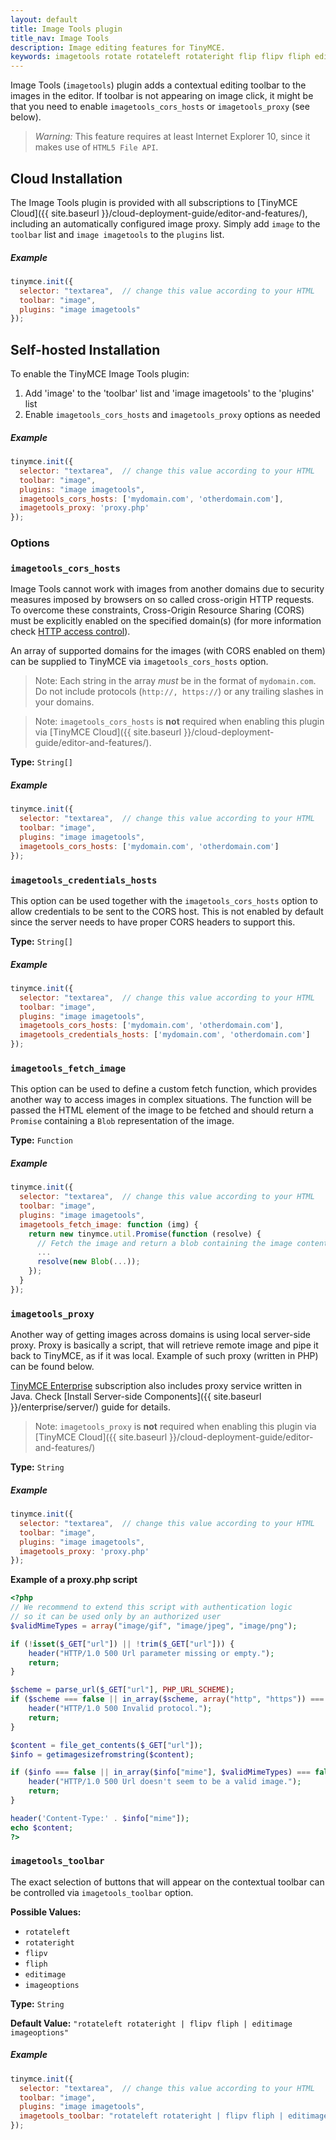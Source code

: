 ```yaml
---
layout: default
title: Image Tools plugin
title_nav: Image Tools
description: Image editing features for TinyMCE.
keywords: imagetools rotate rotateleft rotateright flip flipv fliph editimage imageoptions
---
```


Image Tools (`imagetools`) plugin adds a contextual editing toolbar to the images in the editor. If toolbar is not appearing on image click, it might be that you need to enable `imagetools_cors_hosts` or `imagetools_proxy` (see below).

> *Warning:* This feature requires at least Internet Explorer 10, since it makes use of `HTML5 File API`.

## Cloud Installation
The Image Tools plugin is provided with all subscriptions to [TinyMCE Cloud]({{ site.baseurl }}/cloud-deployment-guide/editor-and-features/), including an automatically configured image proxy.
Simply add `image` to the `toolbar` list and `image imagetools` to the `plugins` list.

##### Example

```js
tinymce.init({
  selector: "textarea",  // change this value according to your HTML
  toolbar: "image",
  plugins: "image imagetools"
});
```

## Self-hosted Installation
To enable the TinyMCE Image Tools plugin:

1. Add 'image' to the 'toolbar' list and 'image imagetools' to the 'plugins' list
2. Enable `imagetools_cors_hosts` and `imagetools_proxy` options as needed

##### Example

```js
tinymce.init({
  selector: "textarea",  // change this value according to your HTML
  toolbar: "image",
  plugins: "image imagetools",
  imagetools_cors_hosts: ['mydomain.com', 'otherdomain.com'],
  imagetools_proxy: 'proxy.php'
});
```

### Options
### `imagetools_cors_hosts`

Image Tools cannot work with images from another domains due to security measures imposed by browsers on so called cross-origin HTTP requests. To overcome these constraints, Cross-Origin Resource Sharing (CORS) must be explicitly enabled on the specified domain(s) (for more information check [HTTP access control](https://developer.mozilla.org/en-US/docs/Web/HTTP/Access_control_CORS)).

An array of supported domains for the images (with CORS enabled on them) can be supplied to TinyMCE via `imagetools_cors_hosts` option.

> Note: Each string in the array *must* be in the format of `mydomain.com`. Do not include protocols (`http://, https://`) or any trailing slashes in your domains.

> Note: `imagetools_cors_hosts` is **not** required when enabling this plugin via [TinyMCE Cloud]({{ site.baseurl }}/cloud-deployment-guide/editor-and-features/).

**Type:** `String[]`

##### Example

```js
tinymce.init({
  selector: "textarea",  // change this value according to your HTML
  toolbar: "image",
  plugins: "image imagetools",
  imagetools_cors_hosts: ['mydomain.com', 'otherdomain.com']
});
```

### `imagetools_credentials_hosts`

This option can be used together with the `imagetools_cors_hosts` option to allow credentials to be sent to the CORS host. This is not enabled by default since the server needs to have proper CORS headers to support this.

**Type:** `String[]`

##### Example

```js
tinymce.init({
  selector: "textarea",  // change this value according to your HTML
  toolbar: "image",
  plugins: "image imagetools",
  imagetools_cors_hosts: ['mydomain.com', 'otherdomain.com'],
  imagetools_credentials_hosts: ['mydomain.com', 'otherdomain.com']
});
```

### `imagetools_fetch_image`

This option can be used to define a custom fetch function, which provides another way to access images in complex situations. The function will be passed the HTML element of the image to be fetched and should return a `Promise` containing a `Blob` representation of the image.

**Type:** `Function`

##### Example

```js
tinymce.init({
  selector: "textarea",  // change this value according to your HTML
  toolbar: "image",
  plugins: "image imagetools",
  imagetools_fetch_image: function (img) {
    return new tinymce.util.Promise(function (resolve) {
      // Fetch the image and return a blob containing the image content
      ...
      resolve(new Blob(...));
    });
  }
});
```

### `imagetools_proxy`

Another way of getting images across domains is using local server-side proxy. Proxy is basically a script, that will retrieve remote image and pipe it back to TinyMCE, as if it was local. Example of such proxy (written in PHP) can be found below.

[TinyMCE Enterprise](https://www.tinymce.com/pricing/) subscription also includes proxy service written in Java. Check [Install Server-side Components]({{ site.baseurl }}/enterprise/server/) guide for details.

> Note: `imagetools_proxy` is **not** required when enabling this plugin via [TinyMCE Cloud]({{ site.baseurl }}/cloud-deployment-guide/editor-and-features/)

**Type:** `String`

##### Example

```js
tinymce.init({
  selector: "textarea",  // change this value according to your HTML
  toolbar: "image",
  plugins: "image imagetools",
  imagetools_proxy: 'proxy.php'
});
```

**Example of a proxy.php script**

```php
<?php
// We recommend to extend this script with authentication logic
// so it can be used only by an authorized user
$validMimeTypes = array("image/gif", "image/jpeg", "image/png");

if (!isset($_GET["url"]) || !trim($_GET["url"])) {
    header("HTTP/1.0 500 Url parameter missing or empty.");
    return;
}

$scheme = parse_url($_GET["url"], PHP_URL_SCHEME);
if ($scheme === false || in_array($scheme, array("http", "https")) === false) {
    header("HTTP/1.0 500 Invalid protocol.");
    return;
}

$content = file_get_contents($_GET["url"]);
$info = getimagesizefromstring($content);

if ($info === false || in_array($info["mime"], $validMimeTypes) === false) {
    header("HTTP/1.0 500 Url doesn't seem to be a valid image.");
    return;
}

header('Content-Type:' . $info["mime"]);
echo $content;
?>
```

### `imagetools_toolbar`

The exact selection of buttons that will appear on the contextual toolbar can be controlled via `imagetools_toolbar` option.

**Possible Values:**

* `rotateleft`
* `rotateright`
* `flipv`
* `fliph`
* `editimage`
* `imageoptions`

**Type:** `String`

**Default Value:** `"rotateleft rotateright | flipv fliph | editimage imageoptions"`

##### Example

```js
tinymce.init({
  selector: "textarea",  // change this value according to your HTML
  toolbar: "image",
  plugins: "image imagetools",
  imagetools_toolbar: "rotateleft rotateright | flipv fliph | editimage imageoptions"
});
```

